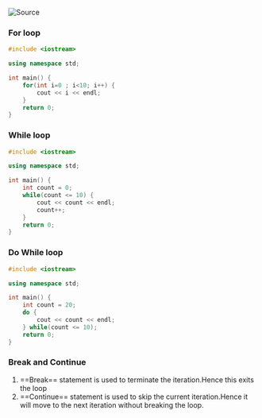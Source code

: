![Source](https://www.youtube.com/watch?v=a7dfSBrTZtE&list=PLu0W_9lII9agpFUAlPFe_VNSlXW5uE0YL&index=10&pp=iAQB)

### For loop
```cpp
#include <iostream>

using namespace std;

int main() {
	for(int i=0 ; i<10; i++) {
		cout << i << endl;
	}
	return 0;
}

```

### While loop
```cpp
#include <iostream>

using namespace std;

int main() {
	int count = 0;
	while(count <= 10) {
		cout << count << endl;
		count++;
	}
	return 0;
}
```

### Do While loop
```cpp
#include <iostream>

using namespace std;

int main() {
	int count = 20;
	do {
		cout << count << endl;
	} while(count <= 10);
	return 0;
}
```

### Break and Continue
1. ==Break== statement is used to terminate the iteration.Hence this exits the loop
2. ==Continue== statement is used to skip the current iteration.Hence it will move to the next iteration without breaking the loop.